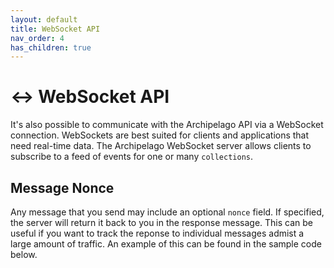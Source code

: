 ```yaml
---
layout: default
title: WebSocket API
nav_order: 4
has_children: true
---
```


# ↔️ WebSocket API

It's also possible to communicate with the Archipelago API via a WebSocket connection. WebSockets are best suited for clients and applications that need real-time data. The Archipelago WebSocket server allows clients to subscribe to a feed of events for one or many `collections`.

## Message Nonce

Any message that you send may include an optional `nonce` field. If specified, the server will return it back to you in the response message. This can be useful if you want to track the reponse to individual messages admist a large amount of traffic. An example of this can be found in the sample code below.
